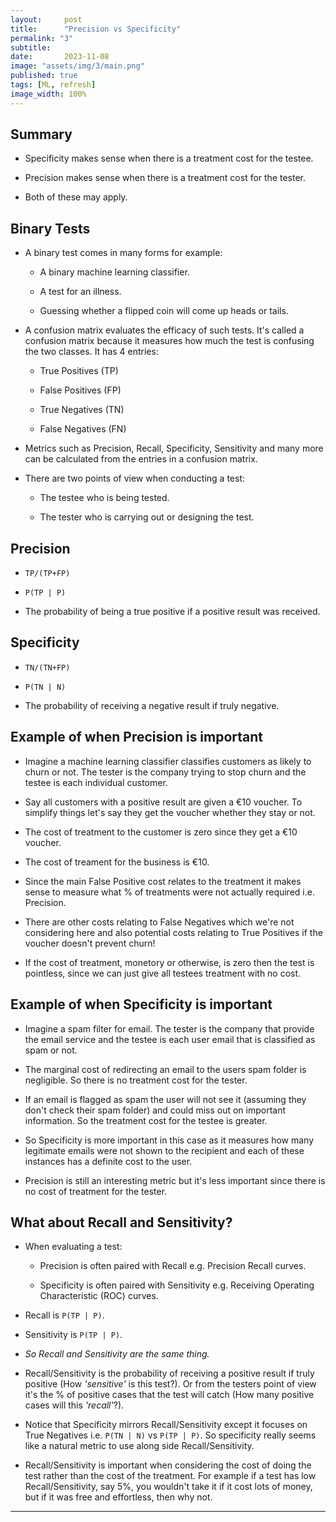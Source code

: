 ```yaml
---
layout:     post
title:      "Precision vs Specificity"
permalink: "3"
subtitle:   
date:       2023-11-08
image: "assets/img/3/main.png"
published: true
tags: [ML, refresh]
image_width: 100%
---
```


## Summary

* Specificity makes sense when there is a treatment cost for the testee.

* Precision makes sense when there is a treatment cost for the tester.

* Both of these may apply.

## Binary Tests

* A binary test comes in many forms for example:

  * A binary machine learning classifier.

  * A test for an illness.

  * Guessing whether a flipped coin will come up heads or tails.

* A confusion matrix evaluates the efficacy of such tests. It's called a confusion matrix because it measures how much the test is confusing the two classes. It has 4 entries:

  * True Positives (TP)

  * False Positives (FP)

  * True Negatives (TN)

  * False Negatives (FN)

* Metrics such as Precision, Recall, Specificity, Sensitivity and many more can be calculated from the entries in a confusion matrix.

* There are two points of view when conducting a test:

  * The testee who is being tested.

  * The tester who is carrying out or designing the test.


## Precision
* `TP/(TP+FP)`

* `P(TP | P)` 

* The probability of being a true positive if a positive result was received.

## Specificity 
* `TN/(TN+FP)` 

* `P(TN | N)`

* The probability of receiving a negative result if truly negative.

## Example of when Precision is important
* Imagine a machine learning classifier classifies customers as likely to churn or not. The tester is the company trying to stop churn and the testee is each individual customer.

* Say all customers with a positive result are given a €10 voucher. To simplify things let's say they get the voucher whether they stay or not.

* The cost of treatment to the customer is zero since they get a €10 voucher.

* The cost of treament for the business is €10.

* Since the main False Positive cost relates to the treatment it makes sense to measure what % of treatments were not actually required i.e. Precision.

* There are other costs relating to False Negatives which we're not considering here and also potential costs relating to True Positives if the voucher doesn't prevent churn!

* If the cost of treatment, monetory or otherwise, is zero then the test is pointless, since we can just give all testees treatment with no cost.

## Example of when Specificity is important

*  Imagine a spam filter for email. The tester is the company that provide the email service and the testee is each user email that is classified as spam or not.

* The marginal cost of redirecting an email to the users spam folder is negligible. So there is no treatment cost for the tester.

* If an email is flagged as spam the user will not see it (assuming they don't check their spam folder) and could miss out on important information. So the treatment cost for the testee is greater.

* So Specificity is more important in this case as it measures how many legitimate emails were not shown to the recipient and each of these instances has a definite cost to the user.

* Precision is still an interesting metric but it's less important since there is no cost of treatment for the tester.

## What about Recall and Sensitivity?

* When evaluating a test:

  - Precision is often paired with Recall e.g. Precision Recall curves.

  - Specificity is often paired with Sensitivity e.g. Receiving Operating Characteristic (ROC) curves.

* Recall is `P(TP | P)`.

* Sensitivity is `P(TP | P)`.

* _So Recall and Sensitivity are the same thing._

* Recall/Sensitivity is the probability of receiving a positive result if truly positive (How _'sensitive'_ is this test?). Or from the testers point of view it's the % of positive cases that the test will catch (How many positive cases will this _'recall'_?).

* Notice that Specificity mirrors Recall/Sensitivity except it focuses on True Negatives i.e. `P(TN | N)` vs `P(TP | P)`. So specificity really seems like a natural metric to use along side Recall/Sensitivity.

* Recall/Sensitivity is important when considering the cost of doing the test rather than the cost of the treatment. For example if a test has low Recall/Sensitivity, say 5%, you wouldn't take it if it cost lots of money, but if it was free and effortless, then why not. 

_____
